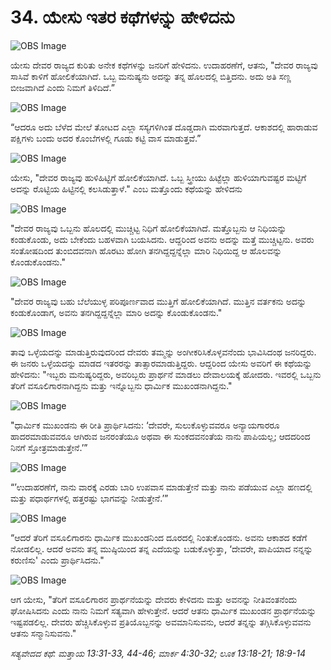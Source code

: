 # 34. ಯೇಸು ಇತರ ಕಥೆಗಳನ್ನು ಹೇಳಿದನು

![OBS Image](https://cdn.door43.org/obs/jpg/360px/obs-en-34-01.jpg)

ಯೇಸು ದೇವರ ರಾಜ್ಯದ ಕುರಿತು ಅನೇಕ ಕಥೆಗಳನ್ನು  ಜನರಿಗೆ ಹೇಳಿದನು. ಉದಾಹರಣೆಗೆ, ಆತನು, "ದೇವರ ರಾಜ್ಯವು ಸಾಸಿವೆ ಕಾಳಿಗೆ ಹೋಲಿಕೆಯಾಗಿದೆ. ಒಬ್ಬ ಮನುಷ್ಯನು ಅದನ್ನು ತನ್ನ ಹೊಲದಲ್ಲಿ ಬಿತ್ತಿದನು. ಅದು ಅತಿ ಸಣ್ಣ ಬೀಜವಾಗಿದೆ ಎಂದು ನಿಮಗೆ ತಿಳಿದಿದೆ.” 

![OBS Image](https://cdn.door43.org/obs/jpg/360px/obs-en-34-02.jpg)

“ಆದರೂ ಅದು ಬೆಳೆದ ಮೇಲೆ ತೋಟದ ಎಲ್ಲಾ ಸಸ್ಯಗಳಿಗಿಂತ ದೊಡ್ಡದಾಗಿ ಮರವಾಗುತ್ತದೆ. ಆಕಾಶದಲ್ಲಿ ಹಾರಾಡುವ ಪಕ್ಷಿಗಳು ಬಂದು ಅದರ ಕೊಂಬೆಗಳಲ್ಲಿ ಗೂಡು ಕಟ್ಟಿ ವಾಸ ಮಾಡುತ್ತವೆ.”

![OBS Image](https://cdn.door43.org/obs/jpg/360px/obs-en-34-03.jpg)

ಯೇಸು, "ದೇವರ ರಾಜ್ಯವು ಹುಳಿಹಿಟ್ಟಿಗೆ ಹೋಲಿಕೆಯಾಗಿದೆ. ಒಬ್ಬ ಸ್ತ್ರೀಯು ಹಿಟ್ಟೆಲ್ಲಾ ಹುಳಿಯಾಗುವಷ್ಟರ ಮಟ್ಟಿಗೆ ಅದನ್ನು ರೊಟ್ಟಿಯ ಹಿಟ್ಟಿನಲ್ಲಿ ಕಲಸಿಡುತ್ತಾಳೆ." ಎಂಬ ಮತ್ತೊಂದು  ಕಥೆಯನ್ನು ಹೇಳಿದನು

![OBS Image](https://cdn.door43.org/obs/jpg/360px/obs-en-34-04.jpg)

"ದೇವರ ರಾಜ್ಯವು ಒಬ್ಬನು ಹೊಲದಲ್ಲಿ ಮುಚ್ಚಿಟ್ಟ ನಿಧಿಗೆ ಹೋಲಿಕೆಯಾಗಿದೆ. ಮತ್ತೊಬ್ಬನು ಆ ನಿಧಿಯನ್ನು ಕಂಡುಕೊಂಡು, ಅದು ಬೇಕೆಂದು ಬಹಳವಾಗಿ ಬಯಸಿದನು. ಆದ್ದರಿಂದ ಅವನು ಅದನ್ನು ಮತ್ತೆ ಮುಚ್ಚಿಟ್ಟನು. ಅವರು ಸಂತೋಷದಿಂದ ತುಂಬಿದವನಾಗಿ ಹೊರಟು ಹೋಗಿ ತನಗಿದ್ದದ್ದನ್ನೆಲ್ಲಾ ಮಾರಿ ನಿಧಿಯಿದ್ದ ಆ ಹೊಲವನ್ನು ಕೊಂಡುಕೊಂಡನು."

![OBS Image](https://cdn.door43.org/obs/jpg/360px/obs-en-34-05.jpg)

"ದೇವರ ರಾಜ್ಯವು ಬಹು ಬೆಲೆಯುಳ್ಳ ಪರಿಪೂರ್ಣವಾದ ಮುತ್ತಿಗೆ ಹೋಲಿಕೆಯಾಗಿದೆ. ಮುತ್ತಿನ ವರ್ತಕನು ಅದನ್ನು ಕಂಡುಕೊಂಡಾಗ, ಅವನು ತನಗಿದ್ದದ್ದನ್ನೆಲ್ಲಾ ಮಾರಿ ಅದನ್ನು ಕೊಂಡುಕೊಂಡನು." 

![OBS Image](https://cdn.door43.org/obs/jpg/360px/obs-en-34-06.jpg)

ತಾವು ಒಳ್ಳೆಯದನ್ನು ಮಾಡುತ್ತಿರುವುದರಿಂದ ದೇವರು ತಮ್ಮನ್ನು ಅಂಗೀಕರಿಸಿಕೊಳ್ಳವನೆಂದು ಭಾವಿಸಿದಂಥ ಜನರಿದ್ದರು. ಈ ಜನರು ಒಳ್ಳೆಯದನ್ನು ಮಾಡದ ಇತರರನ್ನು ತಾತ್ಸಾರಮಾಡುತ್ತಿದ್ದರು. ಆದ್ದರಿಂದ ಯೇಸು ಅವರಿಗೆ ಈ ಕಥೆಯನ್ನು ಹೇಳಿದನು: "ಇಬ್ಬರು ಮನುಷ್ಯರಿದ್ದರು, ಅವರಿಬ್ಬರು ಪ್ರಾರ್ಥನೆ ಮಾಡಲು ದೇವಾಲಯಕ್ಕೆ ಹೋದರು. ಇವರಲ್ಲಿ ಒಬ್ಬನು ತೆರಿಗೆ ವಸೂಲಿಗಾರನಾಗಿದ್ದನು ಮತ್ತು ಇನ್ನೊಬ್ಬನು ಧಾರ್ಮಿಕ ಮುಖಂಡನಾಗಿದ್ದನು."

![OBS Image](https://cdn.door43.org/obs/jpg/360px/obs-en-34-07.jpg)

"ಧಾರ್ಮಿಕ ಮುಖಂಡನು ಈ ರೀತಿ ಪ್ರಾರ್ಥಿಸಿದನು: ‘ದೇವರೇ, ಸುಲುಕೊಳ್ಳುವವರೂ ಅನ್ಯಾಯಗಾರರೂ ಹಾದರಮಾಡುವವರೂ ಆಗಿರುವ ಜನರಂತೆಯೂ ಅಥವಾ ಈ ಸುಂಕದವನಂತೆಯ ನಾನು ಪಾಪಿಯಲ್ಲ; ಆದದರಿಂದ ನಿನಗೆ ಸ್ತೋತ್ರಮಾಡುತ್ತೇನೆ.’”

![OBS Image](https://cdn.door43.org/obs/jpg/360px/obs-en-34-08.jpg)

“’ಉದಾಹರಣೆಗೆ, ನಾನು ವಾರಕ್ಕೆ ಎರಡು ಬಾರಿ ಉಪವಾಸ ಮಾಡುತ್ತೇನೆ ಮತ್ತು ನಾನು ಪಡೆಯುವ ಎಲ್ಲಾ ಹಣದಲ್ಲಿ ಮತ್ತು ಪಧಾರ್ಥಗಳಲ್ಲಿ ಹತ್ತರಷ್ಟು ಭಾಗವನ್ನು ನೀಡುತ್ತೇನೆ.’”

![OBS Image](https://cdn.door43.org/obs/jpg/360px/obs-en-34-09.jpg)

“ಆದರೆ ತೆರಿಗೆ ವಸೂಲಿಗಾರನು ಧಾರ್ಮಿಕ ಮುಖಂಡನಿಂದ ದೂರದಲ್ಲಿ ನಿಂತುಕೊಂಡನು. ಅವನು ಆಕಾಶದ ಕಡೆಗೆ ನೋಡಲಿಲ್ಲ. ಆದರೆ ಅವನು ತನ್ನ ಮುಷ್ಠಿಯಿಂದ ತನ್ನ ಎದೆಯನ್ನು ಬಡುಕೊಳ್ಳುತ್ತಾ, ‘ದೇವರೇ, ಪಾಪಿಯಾದ ನನ್ನನ್ನು ಕರುಣಿಸು' ಎಂದು ಪ್ರಾರ್ಥಿಸಿದನು."

![OBS Image](https://cdn.door43.org/obs/jpg/360px/obs-en-34-10.jpg)

ಆಗ ಯೇಸು, "ತೆರಿಗೆ ವಸೂಲಿಗಾರನ ಪ್ರಾರ್ಥನೆಯನ್ನು ದೇವರು ಕೇಳಿದನು ಮತ್ತು ಅವನನ್ನು ನೀತಿವಂತನೆಂದು ಘೋಷಿಸಿದನು ಎಂದು ನಾನು ನಿಮಗೆ ಸತ್ಯವಾಗಿ ಹೇಳುತ್ತೇನೆ.  ಆದರೆ ಆತನು ಧಾರ್ಮಿಕ ಮುಖಂಡನ ಪ್ರಾರ್ಥನೆಯನ್ನು ಇಷ್ಟಪಡಲಿಲ್ಲ. ದೇವರು ಹೆಚ್ಚಿಸಿಕೊಳ್ಳುವ ಪ್ರತಿಯೊಬ್ಬನನ್ನು ಅವಮಾನಿಸುವನು, ಆದರೆ ತನ್ನನ್ನು ತಗ್ಗಿಸಿಕೊಳ್ಳುವವನು ಆತನು ಸನ್ಮಾನಿಸುವನು."

_ಸತ್ಯವೇದದ ಕಥೆ: ಮತ್ತಾಯ 13:31-33, 44-46; ಮಾರ್ಕ 4:30-32; ಲೂಕ 13:18-21; 18:9-14_


